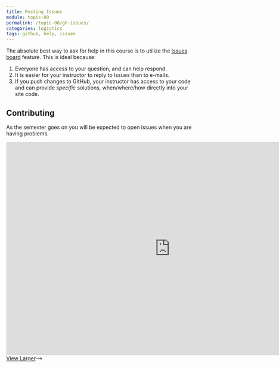 ```yaml
---
title: Posting Issues
module: topic-00
permalink: /topic-00/gh-issues/
categories: logistics
tags: github, help, issues
---
```


<div class="divider-heading"></div>


The absolute best way to ask for help in this course is to utilize the <a href="{{ site.git_address }}-resources/issues/">Issues board</a> feature. This is ideal because:

1. Everyone has access to your question, and can help respond.
2. It is easier for your instructor to reply to Issues than to e-mails.
3. If you push changes to GitHub, your instructor has access to your code and can provide _specific_ solutions, when/where/how directly into your site code.


## Contributing
As the semester goes on you will be expected to open issues when you are having problems.


<iframe src="https://umontanamediaarts.com/MART341/wp-admin/admin-ajax.php?action=h5p_embed&id=1" width="877" height="572" frameborder="0" allowfullscreen="allowfullscreen"></iframe><script src="https://umontanamediaarts.com/MART341/wp-content/plugins/h5p/h5p-php-library/js/h5p-resizer.js" charset="UTF-8"></script>
<a href="https://umontanamediaarts.com/MART341/wp-admin/admin-ajax.php?action=h5p_embed&id=1" class="btn btn-default btn-xs" target="_blank">View Larger</a>-->
<!--<iframe src="https://h5p.org/h5p/embed/416838" width="1090" height="794" frameborder="0" allowfullscreen="allowfullscreen"></iframe>
<a href="https://h5p.org/node/416838" class="btn btn-default btn-xs" target="_blank">View Larger</a>-->
